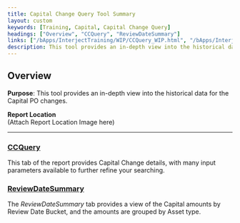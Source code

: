 ```yaml
---
title: Capital Change Query Tool Summary
layout: custom
keywords: [Training, Capital, Capital Change Query]
headings: ["Overview", "CCQuery", "ReviewDateSummary"]
links: ["/bApps/InterjectTraining/WIP/CCQuery_WIP.html", "/bApps/InterjectTraining/WIP/ReviewDateSummary_WIP.html"]
description: This tool provides an in-depth view into the historical data for the Capital PO changes.
---
```


## Overview

**Purpose**:  This tool provides an in-depth view into the historical data for the Capital PO changes.

**Report Location**<br>
(Attach Report Location Image here)

___
### [CCQuery](/bApps/InterjectTraining/WIP/CCQuery_WIP.html)

This tab of the report provides Capital Change details, with many input parameters available to further refine your searching.

### [ReviewDateSummary](/bApps/InterjectTraining/WIP/ReviewDateSummary_WIP.html)

The *ReviewDateSummary* tab provides a view of the Capital amounts by Review Date Bucket, and the amounts are grouped by Asset type.
